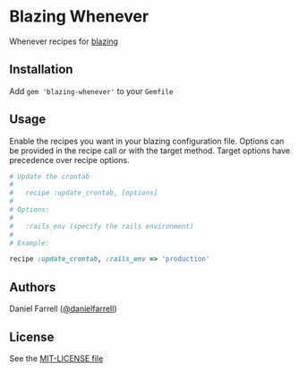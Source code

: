 Blazing Whenever
===============

Whenever recipes for [blazing](http://github.com/effkay/blazing)

Installation
------------

Add `gem 'blazing-whenever'` to your `Gemfile`

Usage
-----

Enable the recipes you want in your blazing configuration file. Options
can be provided in the recipe call or with the target method. Target
options have precedence over recipe options.

```ruby
# Update the crontab
#
#   recipe :update_crontab, [options]
#
# Options:
#
#   :rails_env (specify the rails environment)
#
# Example:

recipe :update_crontab, :rails_env => 'production'
```

Authors
-------

Daniel Farrell ([@danielfarrell][])

License
-------

See the [MIT-LICENSE file](https://github.com/danielfarrell/blazing-whenever/blob/master/MIT-LICENSE)

[@danielfarrell]: https://github.com/danielfarrell
